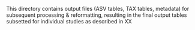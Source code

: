 This directory contains output files (ASV tables, TAX tables, metadata) for subsequent processing & reformatting, resulting in the final output tables subsetted for individual studies as described in XX
